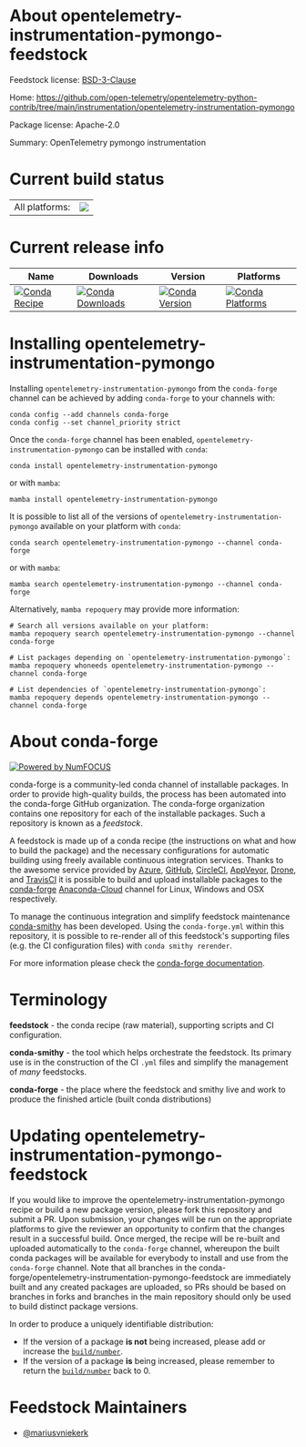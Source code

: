 About opentelemetry-instrumentation-pymongo-feedstock
=====================================================

Feedstock license: [BSD-3-Clause](https://github.com/conda-forge/opentelemetry-instrumentation-pymongo-feedstock/blob/main/LICENSE.txt)

Home: https://github.com/open-telemetry/opentelemetry-python-contrib/tree/main/instrumentation/opentelemetry-instrumentation-pymongo

Package license: Apache-2.0

Summary: OpenTelemetry pymongo instrumentation

Current build status
====================


<table><tr><td>All platforms:</td>
    <td>
      <a href="https://dev.azure.com/conda-forge/feedstock-builds/_build/latest?definitionId=13869&branchName=main">
        <img src="https://dev.azure.com/conda-forge/feedstock-builds/_apis/build/status/opentelemetry-instrumentation-pymongo-feedstock?branchName=main">
      </a>
    </td>
  </tr>
</table>

Current release info
====================

| Name | Downloads | Version | Platforms |
| --- | --- | --- | --- |
| [![Conda Recipe](https://img.shields.io/badge/recipe-opentelemetry--instrumentation--pymongo-green.svg)](https://anaconda.org/conda-forge/opentelemetry-instrumentation-pymongo) | [![Conda Downloads](https://img.shields.io/conda/dn/conda-forge/opentelemetry-instrumentation-pymongo.svg)](https://anaconda.org/conda-forge/opentelemetry-instrumentation-pymongo) | [![Conda Version](https://img.shields.io/conda/vn/conda-forge/opentelemetry-instrumentation-pymongo.svg)](https://anaconda.org/conda-forge/opentelemetry-instrumentation-pymongo) | [![Conda Platforms](https://img.shields.io/conda/pn/conda-forge/opentelemetry-instrumentation-pymongo.svg)](https://anaconda.org/conda-forge/opentelemetry-instrumentation-pymongo) |

Installing opentelemetry-instrumentation-pymongo
================================================

Installing `opentelemetry-instrumentation-pymongo` from the `conda-forge` channel can be achieved by adding `conda-forge` to your channels with:

```
conda config --add channels conda-forge
conda config --set channel_priority strict
```

Once the `conda-forge` channel has been enabled, `opentelemetry-instrumentation-pymongo` can be installed with `conda`:

```
conda install opentelemetry-instrumentation-pymongo
```

or with `mamba`:

```
mamba install opentelemetry-instrumentation-pymongo
```

It is possible to list all of the versions of `opentelemetry-instrumentation-pymongo` available on your platform with `conda`:

```
conda search opentelemetry-instrumentation-pymongo --channel conda-forge
```

or with `mamba`:

```
mamba search opentelemetry-instrumentation-pymongo --channel conda-forge
```

Alternatively, `mamba repoquery` may provide more information:

```
# Search all versions available on your platform:
mamba repoquery search opentelemetry-instrumentation-pymongo --channel conda-forge

# List packages depending on `opentelemetry-instrumentation-pymongo`:
mamba repoquery whoneeds opentelemetry-instrumentation-pymongo --channel conda-forge

# List dependencies of `opentelemetry-instrumentation-pymongo`:
mamba repoquery depends opentelemetry-instrumentation-pymongo --channel conda-forge
```


About conda-forge
=================

[![Powered by
NumFOCUS](https://img.shields.io/badge/powered%20by-NumFOCUS-orange.svg?style=flat&colorA=E1523D&colorB=007D8A)](https://numfocus.org)

conda-forge is a community-led conda channel of installable packages.
In order to provide high-quality builds, the process has been automated into the
conda-forge GitHub organization. The conda-forge organization contains one repository
for each of the installable packages. Such a repository is known as a *feedstock*.

A feedstock is made up of a conda recipe (the instructions on what and how to build
the package) and the necessary configurations for automatic building using freely
available continuous integration services. Thanks to the awesome service provided by
[Azure](https://azure.microsoft.com/en-us/services/devops/), [GitHub](https://github.com/),
[CircleCI](https://circleci.com/), [AppVeyor](https://www.appveyor.com/),
[Drone](https://cloud.drone.io/welcome), and [TravisCI](https://travis-ci.com/)
it is possible to build and upload installable packages to the
[conda-forge](https://anaconda.org/conda-forge) [Anaconda-Cloud](https://anaconda.org/)
channel for Linux, Windows and OSX respectively.

To manage the continuous integration and simplify feedstock maintenance
[conda-smithy](https://github.com/conda-forge/conda-smithy) has been developed.
Using the ``conda-forge.yml`` within this repository, it is possible to re-render all of
this feedstock's supporting files (e.g. the CI configuration files) with ``conda smithy rerender``.

For more information please check the [conda-forge documentation](https://conda-forge.org/docs/).

Terminology
===========

**feedstock** - the conda recipe (raw material), supporting scripts and CI configuration.

**conda-smithy** - the tool which helps orchestrate the feedstock.
                   Its primary use is in the construction of the CI ``.yml`` files
                   and simplify the management of *many* feedstocks.

**conda-forge** - the place where the feedstock and smithy live and work to
                  produce the finished article (built conda distributions)


Updating opentelemetry-instrumentation-pymongo-feedstock
========================================================

If you would like to improve the opentelemetry-instrumentation-pymongo recipe or build a new
package version, please fork this repository and submit a PR. Upon submission,
your changes will be run on the appropriate platforms to give the reviewer an
opportunity to confirm that the changes result in a successful build. Once
merged, the recipe will be re-built and uploaded automatically to the
`conda-forge` channel, whereupon the built conda packages will be available for
everybody to install and use from the `conda-forge` channel.
Note that all branches in the conda-forge/opentelemetry-instrumentation-pymongo-feedstock are
immediately built and any created packages are uploaded, so PRs should be based
on branches in forks and branches in the main repository should only be used to
build distinct package versions.

In order to produce a uniquely identifiable distribution:
 * If the version of a package **is not** being increased, please add or increase
   the [``build/number``](https://docs.conda.io/projects/conda-build/en/latest/resources/define-metadata.html#build-number-and-string).
 * If the version of a package **is** being increased, please remember to return
   the [``build/number``](https://docs.conda.io/projects/conda-build/en/latest/resources/define-metadata.html#build-number-and-string)
   back to 0.

Feedstock Maintainers
=====================

* [@mariusvniekerk](https://github.com/mariusvniekerk/)

